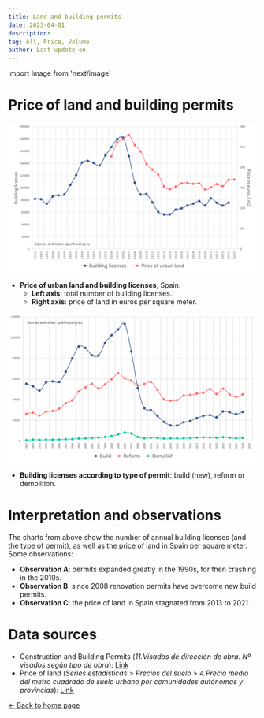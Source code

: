 ```yaml
---
title: Land and building permits
date: 2023-04-01
description:
tag: All, Price, Volume
author: Last update on
---
```


import Image from 'next/image'

# Price of land and building permits

[![Precio del suelo](/images/permitsland.png)](/images/permitsland.png)

- **Price of urban land and building licenses**, Spain.
  - **Left axis**: total number of building licenses.
  - **Right axis**: price of land in euros per square meter.

[![Visados de obra](/images/permitstype.png)](/images/permitstype.png)

- **Building licenses according to type of permit**: build (new), reform or demolition.

# Interpretation and observations

The charts from above show the number of annual building licenses (and the type of permit), as well as the price of land in Spain per square meter. Some observations:

- **Observation A**: permits expanded greatly in the 1990s, for then crashing in the 2010s.
- **Observation B**: since 2008 renovation permits have overcome new build permits.
- **Observation C**: the price of land in Spain stagnated from 2013 to 2021.

# Data sources

- Construction and Building Permits (_11.Visados de dirección de obra. Nº visados según tipo de obra_): [Link](https://apps.fomento.gob.es/BoletinOnline/?nivel=2&orden=09000000)
- Price of land (_Series estadísticas > Precios del suelo > 4.Precio medio del metro cuadrado de suelo urbano por comunidades autónomas y provincias_): [Link](https://www.mitma.gob.es/el-ministerio/informacion-estadistica/vivienda-y-actuaciones-urbanas/estadisticas/suelo/estadisticas-de-precios-de-suelo-urbano)

<div class="meta-line"><a class="meta-back" href="/">← Back to home page</a></div>
